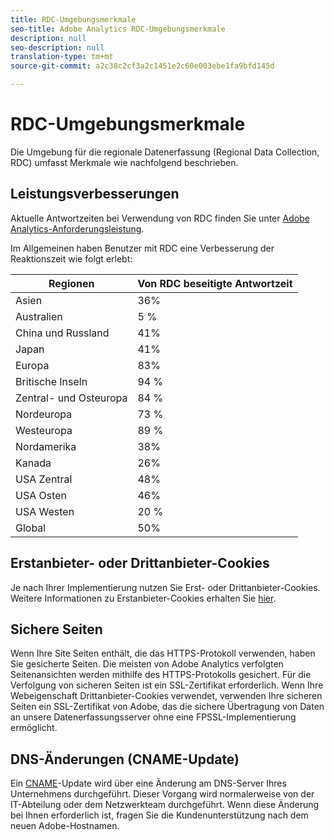 ```yaml
---
title: RDC-Umgebungsmerkmale
seo-title: Adobe Analytics RDC-Umgebungsmerkmale
description: null
seo-description: null
translation-type: tm+mt
source-git-commit: a2c38c2cf3a2c1451e2c60e003ebe1fa9bfd145d

---
```



# RDC-Umgebungsmerkmale

Die Umgebung für die regionale Datenerfassung (Regional Data Collection, RDC) umfasst Merkmale wie nachfolgend beschrieben.

## Leistungsverbesserungen

Aktuelle Antwortzeiten bei Verwendung von RDC finden Sie unter [Adobe Analytics-Anforderungsleistung](https://marketing.adobe.com/resources/help/en_US/whitepapers/performance/).

Im Allgemeinen haben Benutzer mit RDC eine Verbesserung der Reaktionszeit wie folgt erlebt:

| Regionen | Von RDC beseitigte Antwortzeit |
| --- | --- |
| Asien | 36% |
| Australien | 5 % |
| China und Russland | 41% |
| Japan | 41% |
| Europa | 83% |
| Britische Inseln | 94 % |
| Zentral- und Osteuropa | 84 % |
| Nordeuropa | 73 % |
| Westeuropa | 89 % |
| Nordamerika | 38% |
| Kanada | 26% |
| USA Zentral | 48% |
| USA Osten | 46% |
| USA Westen | 20 % |
| Global | 50% |

## Erstanbieter- oder Drittanbieter-Cookies

Je nach Ihrer Implementierung nutzen Sie Erst- oder Drittanbieter-Cookies. Weitere Informationen zu Erstanbieter-Cookies erhalten Sie [hier](https://marketing.adobe.com/resources/help/en_US/whitepapers/first_party_cookies/fpcookies_overview.html).

## Sichere Seiten

Wenn Ihre Site Seiten enthält, die das HTTPS-Protokoll verwenden, haben Sie gesicherte Seiten. Die meisten von Adobe Analytics verfolgten Seitenansichten werden mithilfe des HTTPS-Protokolls gesichert. Für die Verfolgung von sicheren Seiten ist ein SSL-Zertifikat erforderlich. Wenn Ihre Webeigenschaft Drittanbieter-Cookies verwendet, verwenden Ihre sicheren Seiten ein SSL-Zertifikat von Adobe, das die sichere Übertragung von Daten an unsere Datenerfassungsserver ohne eine FPSSL-Implementierung ermöglicht.

## DNS-Änderungen (CNAME-Update)

Ein [CNAME](https://marketing.adobe.com/resources/help/en_US/whitepapers/first_party_cookies/fpcookies_cname.html)-Update wird über eine Änderung am DNS-Server Ihres Unternehmens durchgeführt. Dieser Vorgang wird normalerweise von der IT-Abteilung oder dem Netzwerkteam durchgeführt. Wenn diese Änderung bei Ihnen erforderlich ist, fragen Sie die Kundenunterstützung nach dem neuen Adobe-Hostnamen.

